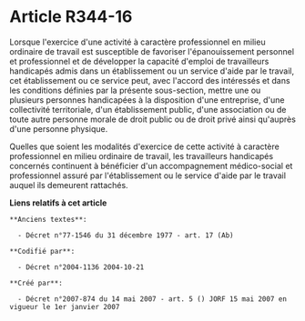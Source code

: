 # Article R344-16

Lorsque l'exercice d'une activité à caractère professionnel en milieu ordinaire de travail est susceptible de favoriser
l'épanouissement personnel et professionnel et de développer la capacité d'emploi de travailleurs handicapés admis dans un
établissement ou un service d'aide par le travail, cet établissement ou ce service peut, avec l'accord des intéressés et dans
les conditions définies par la présente sous-section, mettre une ou plusieurs personnes handicapées à la disposition d'une
entreprise, d'une collectivité territoriale, d'un établissement public, d'une association ou de toute autre personne morale
de droit public ou de droit privé ainsi qu'auprès d'une personne physique.

Quelles que soient les modalités d'exercice de cette activité à caractère professionnel en milieu ordinaire de travail, les
travailleurs handicapés concernés continuent à bénéficier d'un accompagnement médico-social et professionnel assuré par
l'établissement ou le service d'aide par le travail auquel ils demeurent rattachés.

**Liens relatifs à cet article**

	**Anciens textes**:

	  - Décret n°77-1546 du 31 décembre 1977 - art. 17 (Ab)

	**Codifié par**:

	  - Décret n°2004-1136 2004-10-21

	**Créé par**:

	  - Décret n°2007-874 du 14 mai 2007 - art. 5 () JORF 15 mai 2007 en vigueur le 1er janvier 2007
